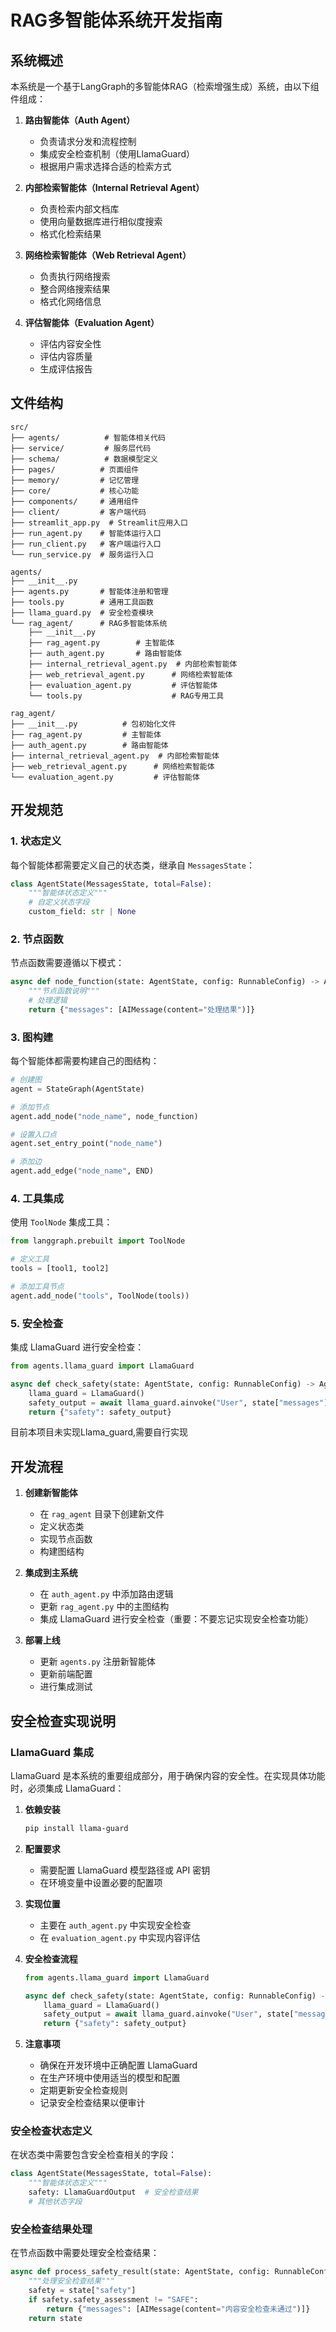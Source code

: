 # RAG多智能体系统开发指南

## 系统概述

本系统是一个基于LangGraph的多智能体RAG（检索增强生成）系统，由以下组件组成：

1. **路由智能体（Auth Agent）**
   - 负责请求分发和流程控制
   - 集成安全检查机制（使用LlamaGuard）
   - 根据用户需求选择合适的检索方式

2. **内部检索智能体（Internal Retrieval Agent）**
   - 负责检索内部文档库
   - 使用向量数据库进行相似度搜索
   - 格式化检索结果

3. **网络检索智能体（Web Retrieval Agent）**
   - 负责执行网络搜索
   - 整合网络搜索结果
   - 格式化网络信息

4. **评估智能体（Evaluation Agent）**
   - 评估内容安全性
   - 评估内容质量
   - 生成评估报告

## 文件结构
```
src/
├── agents/          # 智能体相关代码
├── service/         # 服务层代码
├── schema/          # 数据模型定义
├── pages/          # 页面组件
├── memory/         # 记忆管理
├── core/           # 核心功能
├── components/     # 通用组件
├── client/         # 客户端代码
├── streamlit_app.py  # Streamlit应用入口
├── run_agent.py    # 智能体运行入口
├── run_client.py   # 客户端运行入口
└── run_service.py  # 服务运行入口
```
```
agents/
├── __init__.py
├── agents.py       # 智能体注册和管理
├── tools.py        # 通用工具函数
├── llama_guard.py  # 安全检查模块
└── rag_agent/      # RAG多智能体系统
    ├── __init__.py
    ├── rag_agent.py        # 主智能体
    ├── auth_agent.py       # 路由智能体
    ├── internal_retrieval_agent.py  # 内部检索智能体
    ├── web_retrieval_agent.py      # 网络检索智能体
    ├── evaluation_agent.py         # 评估智能体
    └── tools.py                    # RAG专用工具
```
```
rag_agent/
├── __init__.py          # 包初始化文件
├── rag_agent.py         # 主智能体
├── auth_agent.py        # 路由智能体
├── internal_retrieval_agent.py  # 内部检索智能体
├── web_retrieval_agent.py      # 网络检索智能体
└── evaluation_agent.py         # 评估智能体
```

## 开发规范

### 1. 状态定义

每个智能体都需要定义自己的状态类，继承自 `MessagesState`：

```python
class AgentState(MessagesState, total=False):
    """智能体状态定义"""
    # 自定义状态字段
    custom_field: str | None
```

### 2. 节点函数

节点函数需要遵循以下模式：

```python
async def node_function(state: AgentState, config: RunnableConfig) -> AgentState:
    """节点函数说明"""
    # 处理逻辑
    return {"messages": [AIMessage(content="处理结果")]}
```

### 3. 图构建

每个智能体都需要构建自己的图结构：

```python
# 创建图
agent = StateGraph(AgentState)

# 添加节点
agent.add_node("node_name", node_function)

# 设置入口点
agent.set_entry_point("node_name")

# 添加边
agent.add_edge("node_name", END)
```

### 4. 工具集成

使用 `ToolNode` 集成工具：

```python
from langgraph.prebuilt import ToolNode

# 定义工具
tools = [tool1, tool2]

# 添加工具节点
agent.add_node("tools", ToolNode(tools))
```

### 5. 安全检查

集成 LlamaGuard 进行安全检查：

```python
from agents.llama_guard import LlamaGuard

async def check_safety(state: AgentState, config: RunnableConfig) -> AgentState:
    llama_guard = LlamaGuard()
    safety_output = await llama_guard.ainvoke("User", state["messages"])
    return {"safety": safety_output}
```

目前本项目未实现Llama_guard,需要自行实现

## 开发流程

1. **创建新智能体**
   - 在 `rag_agent` 目录下创建新文件
   - 定义状态类
   - 实现节点函数
   - 构建图结构

2. **集成到主系统**
   - 在 `auth_agent.py` 中添加路由逻辑
   - 更新 `rag_agent.py` 中的主图结构
   - 集成 LlamaGuard 进行安全检查（重要：不要忘记实现安全检查功能）

3. **部署上线**
   - 更新 `agents.py` 注册新智能体
   - 更新前端配置
   - 进行集成测试

## 安全检查实现说明

### LlamaGuard 集成

LlamaGuard 是本系统的重要组成部分，用于确保内容的安全性。在实现具体功能时，必须集成 LlamaGuard：

1. **依赖安装**
   ```bash
   pip install llama-guard
   ```

2. **配置要求**
   - 需要配置 LlamaGuard 模型路径或 API 密钥
   - 在环境变量中设置必要的配置项

3. **实现位置**
   - 主要在 `auth_agent.py` 中实现安全检查
   - 在 `evaluation_agent.py` 中实现内容评估

4. **安全检查流程**
   ```python
   from agents.llama_guard import LlamaGuard

   async def check_safety(state: AgentState, config: RunnableConfig) -> AgentState:
       llama_guard = LlamaGuard()
       safety_output = await llama_guard.ainvoke("User", state["messages"])
       return {"safety": safety_output}
   ```

5. **注意事项**
   - 确保在开发环境中正确配置 LlamaGuard
   - 在生产环境中使用适当的模型和配置
   - 定期更新安全检查规则
   - 记录安全检查结果以便审计

### 安全检查状态定义

在状态类中需要包含安全检查相关的字段：

```python
class AgentState(MessagesState, total=False):
    """智能体状态定义"""
    safety: LlamaGuardOutput  # 安全检查结果
    # 其他状态字段
```

### 安全检查结果处理

在节点函数中需要处理安全检查结果：

```python
async def process_safety_result(state: AgentState, config: RunnableConfig) -> AgentState:
    """处理安全检查结果"""
    safety = state["safety"]
    if safety.safety_assessment != "SAFE":
        return {"messages": [AIMessage(content="内容安全检查未通过")]}
    return state
```
